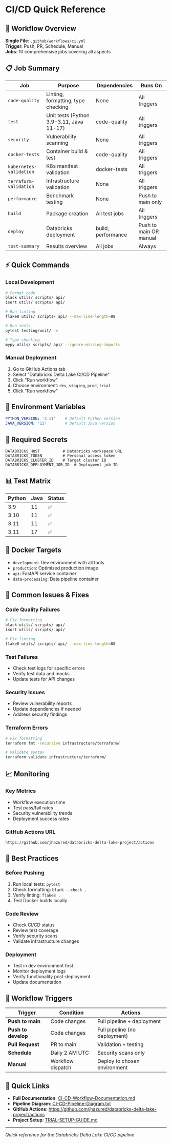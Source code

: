 # CI/CD Quick Reference

## 🚀 Workflow Overview

**Single File**: `.github/workflows/ci.yml`  
**Trigger**: Push, PR, Schedule, Manual  
**Jobs**: 10 comprehensive jobs covering all aspects

## 📋 Job Summary

| Job | Purpose | Dependencies | Runs On |
|-----|---------|--------------|---------|
| `code-quality` | Linting, formatting, type checking | None | All triggers |
| `test` | Unit tests (Python 3.9-3.11, Java 11-17) | code-quality | All triggers |
| `security` | Vulnerability scanning | None | All triggers |
| `docker-tests` | Container build & test | code-quality | All triggers |
| `kubernetes-validation` | K8s manifest validation | docker-tests | All triggers |
| `terraform-validation` | Infrastructure validation | None | All triggers |
| `performance` | Benchmark testing | None | Push to main only |
| `build` | Package creation | All test jobs | All triggers |
| `deploy` | Databricks deployment | build, performance | Push to main OR manual |
| `test-summary` | Results overview | All jobs | Always |

## ⚡ Quick Commands

### Local Development
```bash
# Format code
black utils/ scripts/ api/
isort utils/ scripts/ api/

# Run linting
flake8 utils/ scripts/ api/ --max-line-length=88

# Run tests
pytest testing/unit/ -v

# Type checking
mypy utils/ scripts/ api/ --ignore-missing-imports
```

### Manual Deployment
1. Go to GitHub Actions tab
2. Select "Databricks Delta Lake CI/CD Pipeline"
3. Click "Run workflow"
4. Choose environment: `dev`, `staging`, `prod`, `trial`
5. Click "Run workflow"

## 🔧 Environment Variables

```yaml
PYTHON_VERSION: '3.11'    # Default Python version
JAVA_VERSION: '11'        # Default Java version
```

## 🔐 Required Secrets

```
DATABRICKS_HOST          # Databricks workspace URL
DATABRICKS_TOKEN         # Personal access token
DATABRICKS_CLUSTER_ID    # Target cluster ID
DATABRICKS_DEPLOYMENT_JOB_ID  # Deployment job ID
```

## 📊 Test Matrix

| Python | Java | Status |
|--------|------|--------|
| 3.9    | 11   | ✅     |
| 3.10   | 11   | ✅     |
| 3.11   | 11   | ✅     |
| 3.11   | 17   | ✅     |

## 🐳 Docker Targets

- `development`: Dev environment with all tools
- `production`: Optimized production image
- `api`: FastAPI service container
- `data-processing`: Data pipeline container

## 🚨 Common Issues & Fixes

### Code Quality Failures
```bash
# Fix formatting
black utils/ scripts/ api/
isort utils/ scripts/ api/

# Fix linting
flake8 utils/ scripts/ api/ --max-line-length=88
```

### Test Failures
- Check test logs for specific errors
- Verify test data and mocks
- Update tests for API changes

### Security Issues
- Review vulnerability reports
- Update dependencies if needed
- Address security findings

### Terraform Errors
```bash
# Fix formatting
terraform fmt -recursive infrastructure/terraform/

# Validate syntax
terraform validate infrastructure/terraform/
```

## 📈 Monitoring

### Key Metrics
- Workflow execution time
- Test pass/fail rates
- Security vulnerability trends
- Deployment success rates

### GitHub Actions URL
```
https://github.com/jhazured/databricks-delta-lake-project/actions
```

## 🎯 Best Practices

### Before Pushing
1. Run local tests: `pytest`
2. Check formatting: `black --check .`
3. Verify linting: `flake8 .`
4. Test Docker builds locally

### Code Review
- Check CI/CD status
- Review test coverage
- Verify security scans
- Validate infrastructure changes

### Deployment
- Test in dev environment first
- Monitor deployment logs
- Verify functionality post-deployment
- Update documentation

## 🔄 Workflow Triggers

| Trigger | Condition | Actions |
|---------|-----------|---------|
| **Push to main** | Code changes | Full pipeline + deployment |
| **Push to develop** | Code changes | Full pipeline (no deployment) |
| **Pull Request** | PR to main | Validation + testing |
| **Schedule** | Daily 2 AM UTC | Security scans only |
| **Manual** | Workflow dispatch | Deploy to chosen environment |

## 📝 Quick Links

- **Full Documentation**: [CI-CD-Workflow-Documentation.md](./CI-CD-Workflow-Documentation.md)
- **Pipeline Diagram**: [CI-CD-Pipeline-Diagram.txt](./CI-CD-Pipeline-Diagram.txt)
- **GitHub Actions**: https://github.com/jhazured/databricks-delta-lake-project/actions
- **Project Setup**: [TRIAL-SETUP-GUIDE.md](./TRIAL-SETUP-GUIDE.md)

---

*Quick reference for the Databricks Delta Lake CI/CD pipeline*